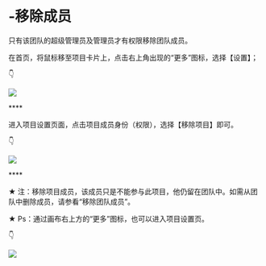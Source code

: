 # -移除成员

只有该团队的超级管理员及管理员才有权限移除团队成员。 

在首页，将鼠标移至项目卡片上，点击右上角出现的“更多”图标，选择【设置】； 

👇

![](https://images-cdn.shimo.im/Q72Sex1XG4QzqVIs/19.png!thumbnail)

\*\*\*\*

进入项目设置页面，点击项目成员身份（权限），选择【移除项目】即可。

👇

![](https://images-cdn.shimo.im/QAFw5DIIbaAB0kjW/20.png!thumbnail)

\*\*\*\*

★ 注：移除项目成员，该成员只是不能参与此项目，他仍留在团队中。如需从团队中删除成员，请参看“移除团队成员”。 

★ Ps：通过画布右上方的“更多”图标，也可以进入项目设置页。

👇

![](https://images-cdn.shimo.im/2epPtb3udw00XB27/21.png!thumbnail)

